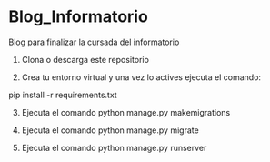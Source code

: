 # Blog_Informatorio
 Blog para finalizar la cursada del informatorio
1. Clona o descarga este repositorio

2. Crea tu entorno virtual y una vez lo actives ejecuta el comando:

 pip install -r requirements.txt

3. Ejecuta el comando python manage.py makemigrations

4. Ejecuta el comando python manage.py migrate

5. Ejecuta el comando python manage.py runserver
